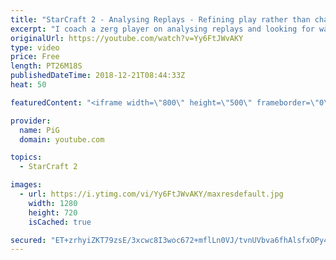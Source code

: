 ```yaml
---
title: "StarCraft 2 - Analysing Replays - Refining play rather than changing strategy - coaching session"
excerpt: "I coach a zerg player on analysing replays and looking for ways to refine play rather than adjust strategy -- Watch live at https://www.twitch.tv/x5_pig"
originalUrl: https://youtube.com/watch?v=Yy6FtJWvAKY
type: video
price: Free
length: PT26M18S
publishedDateTime: 2018-12-21T08:44:33Z
heat: 50

featuredContent: "<iframe width=\"800\" height=\"500\" frameborder=\"0\" src=\"https://www.youtube.com/embed/Yy6FtJWvAKY\" allow=\"accelerometer; autoplay; encrypted-media; gyroscope; picture-in-picture\" allowfullscreen></iframe>"

provider:
  name: PiG
  domain: youtube.com

topics:
  - StarCraft 2

images:
  - url: https://i.ytimg.com/vi/Yy6FtJWvAKY/maxresdefault.jpg
    width: 1280
    height: 720
    isCached: true

secured: "ET+zrhyiZKT79zsE/3xcwc8I3woc672+mflLn0VJ/tvnUVbva6fhAlsfxOPy4y1q61FtLMFtNEWQ9TOtvGxKAYgN0YS2ZeeKPRe45NPAJZIbZ8+Ouiomr9vJjiaWDEzynnwCBnrp0aMjVASFbHRh9Uo3YHiBe0ltvL+p3YlcN5c9zrRxJBoIYEpFtGkoEnzif1Djv8IVegWKZBKeqkzp5ICF6N6mNjAYnE+XlzoG/W2wwgb34UjKKVIyyJGVTx++URPWAB4+cjJ7XM2kcVjuvk5nvcNoFesqC3rS8oI3vKmpW+LvRirgk1Sy18SdmS5IFFJ4jlOQTXelGgoDAsYqqAGP2VqIAwETX6Fw6i83xRS62RdwEwulrihVkaQRV1DBcx6mj6YagVBhQt5DudzMF6qyWVpEiwls9f023cuYgyc=;Q7mmInp96OA4DV/eKbVSBQ=="
---
```


